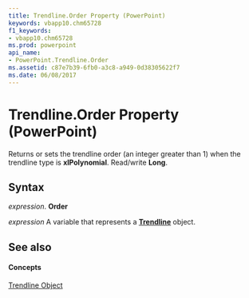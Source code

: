 ```yaml
---
title: Trendline.Order Property (PowerPoint)
keywords: vbapp10.chm65728
f1_keywords:
- vbapp10.chm65728
ms.prod: powerpoint
api_name:
- PowerPoint.Trendline.Order
ms.assetid: c87e7b39-6fb0-a3c8-a949-0d38305622f7
ms.date: 06/08/2017
---
```



# Trendline.Order Property (PowerPoint)

Returns or sets the trendline order (an integer greater than 1) when the trendline type is **xlPolynomial**. Read/write **Long**.


## Syntax

 _expression_. **Order**

 _expression_ A variable that represents a **[Trendline](trendline-object-powerpoint.md)** object.


## See also


#### Concepts


[Trendline Object](trendline-object-powerpoint.md)

